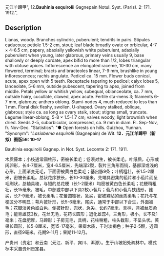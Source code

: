 元江羊蹄甲",
12.**Bauhinia esquirolii** Gagnepain Notul. Syst. (Paris). 2: 171. 1912.",

## Description
Lianas, woody. Branches cylindric, puberulent; tendrils in pairs. Stipules caducous; petiole 1.5-2 cm, stout; leaf blade broadly ovate or orbicular, 4-7 × 4-6.5 cm, papery, abaxially yellowish white puberulent, adaxially puberulent when young, later glabrous, primary veins usually 9, base shallowly or deeply cordate, apex bifid to more than 1/2, lobes triangular with obtuse apices. Inflorescence an elongated raceme, 10-30 cm, many flowered, terminal; bracts and bracteoles linear, 7-9 mm, brushlike in young inflorescences; rachis angulate. Pedicel ca. 15 mm. Flower buds conical, acute, apex open with 5 teeth. Receptacle tapering to pedicel; calyx lobes 5, lanceolate, 5-6 mm, outside pubescent, tapering to apex, joined from middle. Petals yellow or whitish yellow, subequal, oblanceolate, ca. 7 mm, outside hairy, cucullate, clawed, apex acute. Fertile sta-mens 3; filaments 6-7 mm, glabrous; anthers oblong. Stami-nodes 4, much reduced to less than 1 mm. Floral disk fleshy, swollen, U-shaped. Ovary stalked, oblique, glabrous; style ca. as long as ovary stalk, stout; stigma small, truncate. Legume linear-oblong, 5-8 × 1.5-1.7 cm; valves woody, light brownish when dried. Seeds 2-5, suborbicular, compressed, ca. 9 mm in diam. Fl. Sep-Nov, fr. Nov-Dec.
  "Statistics": "● Open forests on hills. Guizhou, Yunnan.
  "Synonym": "*Lasiobema esquirolii* (Gagnepain) de Wit.
**12．元江羊蹄甲（新拟）图版56: 10-17**

Bauhinia esquirolii Gagnep. in Not. Syst. Lecomte 2: 171. 1911.

木质藤本；小枝通常圆柱形，密被长柔毛；卷须对生，被长柔毛。叶纸质，心形或阔卵形，长4-7厘米，宽4-6.5厘米，先端深2裂，裂片三角形而钝，基部深或浅的心形，上面渐变无毛，下面密被黄白色柔毛；基出脉9条；叶柄粗壮，长1.5-2厘米，密被长柔毛。总状花序狭长，长10-30厘米，先端具密集的苞片和小苞片而呈毛刷状，总轴具棱，与短的总花梗（长1-2厘米）均密被黄白色长柔毛；花梗稍粗壮，长15毫米，被毛，中部或中部以下具2枚小苞片；苞片和小苞片狭线形，锥尖，长7-9毫米，被长柔毛；花蕾圆锥状，急尖，密被紧贴的丝质柔毛；花托与花梗区分不明显；萼片披针形，长5-6毫米，尾尖，通常于中部以下合生，外面被毛；花瓣淡黄色或白色，倒披针形，兜状，急尖，长约7毫米，具柄，背被丝质柔毛；能育雄蕊3枚，花丝无毛，花药长圆形；退化雄蕊4，三角形，极小，长不及1毫米；花盘肥厚，马蹄形；子房无毛，具柄，花柱稍粗，柱头截形，不呈头状。荚果长圆形，长5-8厘米，宽15-17毫米，果瓣木质，干时淡褐色；种子2-5颗，近圆形，直径9毫米。花期9-11月；果期11-12月。

产贵州（贵定）和云南（元江、新平、宾川、洱源）。生于山坡阳处疏林中。模式标本采自贵州贵定县。
